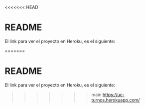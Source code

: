 <<<<<<< HEAD
# README

El link para ver el proyecto en Heroku, es el siguiente:

=======
# README

El link para ver el proyecto en Heroku, es el siguiente:

>>>>>>> main
    https://uc-turnos.herokuapp.com/